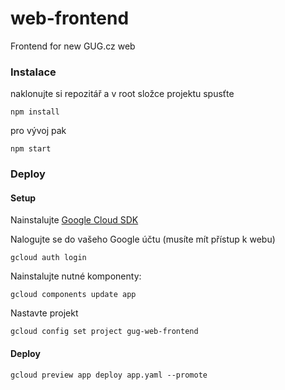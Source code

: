 # web-frontend
Frontend for new GUG.cz web

### Instalace ###

naklonujte si repozitář a v root složce projektu spusťte

```
npm install
```

pro vývoj pak
```
npm start
```

### Deploy

#### Setup

Nainstalujte [Google Cloud SDK](https://cloud.google.com/sdk/#Quick_Start)

Nalogujte se do vašeho Google účtu (musíte mít přístup k webu)

```
gcloud auth login
```

Nainstalujte nutné komponenty:

```
gcloud components update app
```

Nastavte projekt

```
gcloud config set project gug-web-frontend
```

#### Deploy

```
gcloud preview app deploy app.yaml --promote
```
